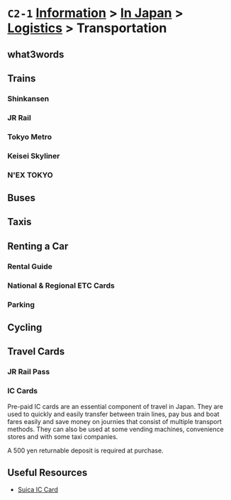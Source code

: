 # `C2-1` [Information](../../../) > [In Japan](../../) > [Logistics](../) > Transportation

## what3words
## Trains
### Shinkansen
### JR Rail
### Tokyo Metro
### Keisei Skyliner
### N'EX TOKYO

## Buses
## Taxis
## Renting a Car
### Rental Guide
### National & Regional ETC Cards
### Parking

## Cycling
## Travel Cards
### JR Rail Pass
### IC Cards
Pre-paid IC cards are an essential component of travel in Japan. They are used to quickly and easily transfer between train lines, pay bus and boat fares easily and save money on journies that consist of multiple transport methods. They can also be used at some vending machines, convenience stores and with some taxi companies.

A 500 yen returnable deposit is required at purchase.

## Useful Resources
- [Suica IC Card](https://www.jreast.co.jp/e/pass/suica.html)
